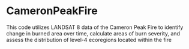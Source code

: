 # CameronPeakFire
This code utilizes LANDSAT 8 data of the Cameron Peak Fire to identify change in burned area over time, calculate areas of burn severity, and assess the distribution of level-4 ecoregions located within the fire
